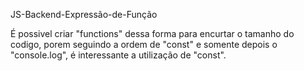 JS-Backend-Expressão-de-Função


É possivel criar "functions" dessa forma para encurtar 
o tamanho do codigo, porem seguindo a ordem de "const"
e somente depois o "console.log", é interessante a utilização 
de "const".
